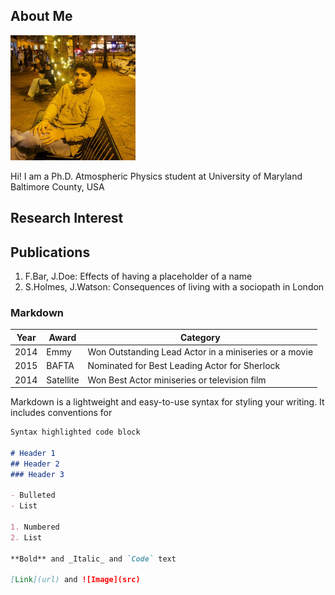 ## About Me

<img src="anin.png"
        height= "200"
        float="center"
        border-radius="50%">

Hi! I am a Ph.D. Atmospheric Physics student at University of Maryland Baltimore County, USA

## Research Interest



## Publications

1. F.Bar, J.Doe: Effects of having a placeholder of a name
2. S.Holmes, J.Watson: Consequences of living with a sociopath in London
### Markdown


Year | Award | Category
-----|-------|--------
2014 | Emmy  | Won Outstanding Lead Actor in a miniseries or a movie
2015 | BAFTA | Nominated for Best Leading Actor for Sherlock
2014 | Satellite | Won Best Actor miniseries or television film

Markdown is a lightweight and easy-to-use syntax for styling your writing. It includes conventions for

```markdown
Syntax highlighted code block

# Header 1
## Header 2
### Header 3

- Bulleted
- List

1. Numbered
2. List

**Bold** and _Italic_ and `Code` text

[Link](url) and ![Image](src)
